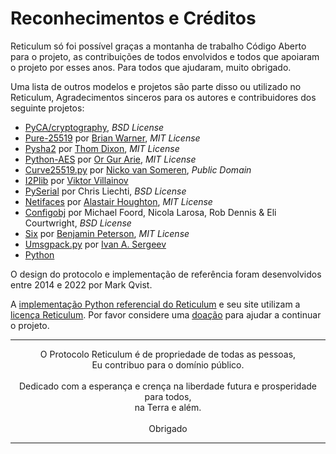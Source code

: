 # Reconhecimentos e Créditos
Reticulum só foi possível graças a montanha de trabalho Código Aberto para o projeto, as contribuições de todos envolvidos e todos que apoiaram o projeto por esses anos. Para todos que ajudaram, muito obrigado.

Uma lista de outros modelos e projetos são parte disso ou utilizado no Reticulum, Agradecimentos sinceros para os autores e contribuidores dos seguinte projetos:

- [PyCA/cryptography](https://github.com/pyca/cryptography), *BSD License*
- [Pure-25519](https://github.com/warner/python-pure25519) por [Brian Warner](https://github.com/warner), *MIT License*
- [Pysha2](https://github.com/thomdixon/pysha2) por [Thom Dixon](https://github.com/thomdixon), *MIT License*
- [Python-AES](https://github.com/orgurar/python-aes) por [Or Gur Arie](https://github.com/orgurar), *MIT License*
- [Curve25519.py](https://gist.github.com/nickovs/cc3c22d15f239a2640c185035c06f8a3#file-curve25519-py) por [Nicko van Someren](https://gist.github.com/nickovs), *Public Domain*
- [I2Plib](https://github.com/l-n-s/i2plib) por [Viktor Villainov](https://github.com/l-n-s)
- [PySerial](https://github.com/pyserial/pyserial) por Chris Liechti, *BSD License*
- [Netifaces](https://github.com/al45tair/netifaces) por [Alastair Houghton](https://github.com/al45tair), *MIT License*
- [Configobj](https://github.com/DiffSK/configobj) por Michael Foord, Nicola Larosa, Rob Dennis & Eli Courtwright, *BSD License*
- [Six](https://github.com/benjaminp/six) por [Benjamin Peterson](https://github.com/benjaminp), *MIT License*
- [Umsgpack.py](https://github.com/vsergeev/u-msgpack-python) por [Ivan A. Sergeev](https://github.com/vsergeev)
- [Python](https://www.python.org)

O design do protocolo e implementação de referência foram desenvolvidos entre 2014 e 2022 por Mark Qvist.

A [implementação Python referencial do Reticulum](https://github.com/markqvist/reticulum) e seu site utilizam a [licença Reticulum](https://reticulum.network/license.html). Por favor considere uma <a href="donate.html">doação</a>  para ajudar a continuar o projeto.

----------------

<center>O Protocolo Reticulum é de propriedade de todas as pessoas,<br/>Eu contribuo para o domínio público.<br/><br/>Dedicado com a esperança e crença na liberdade futura e prosperidade para todos,<br/>na Terra e além.<br/><br/>Obrigado</center>

----------------
